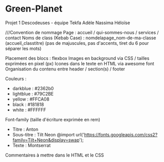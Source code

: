 # Green-Planet
Projet 1 Descodeuses - équipe Tekfa Adèle Nassima Héloïse



///Convention de nommage 
Page : accueil / qui-sommes-nous / services / contact
Noms de class (Kebab Case) : nomdelapage_nom-de-ma-classe (accueil_classtitre)
(pas de majuscules, pas d'accents, tiret du 6 pour séparer les mots)

Placement des blocs : flexbox
Images en background via CSS / tailles exprimées en pixel (px)
Icones dans le texte en HTML via awesome font
Organisation du contenu entre header / section(s) / footer

Couleurs :
- darkblue : #2362b0
- lightblue : #79C2BE
- yellow : #FFCA08
- black : #181818
- white : #FFFFFF

Font-family (taille d'écriture exprimée en rem)
- Titre : Anton
- Sous-titre : Tilt Neon
@import url('https://fonts.googleapis.com/css2?family=Tilt+Neon&display=swap');
- Texte : Montserrat

Commentaires à mettre dans le HTML et le CSS